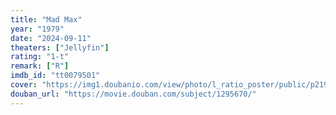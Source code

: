 ```yaml
---
title: "Mad Max"
year: "1979"
date: "2024-09-11"
theaters: ["Jellyfin"]
rating: "1-t"
remark: ["R"]
imdb_id: "tt0079501"
cover: "https://img1.doubanio.com/view/photo/l_ratio_poster/public/p2192560698.jpg"
douban_url: "https://movie.douban.com/subject/1295670/"
---
```

